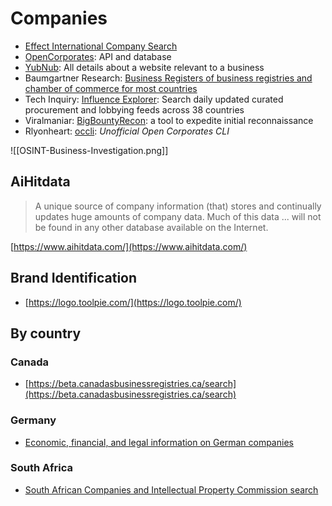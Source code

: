 # Companies
* [Effect International Company Search](https://effect.international/)
* [OpenCorporates](https://opencorporates.com/): API and database
* [YubNub](https://yubnub.org/): All details about a website relevant to a business
* Baumgartner Research: [Business Registers of business registries and chamber of commerce for most countries](https://en.baumgartner-research.com/unternehmensregister)
* Tech Inquiry: [Influence Explorer](https://techinquiry.org/explorer): Search daily updated curated procurement and lobbying feeds across 38 countries
* Viralmaniar: [BigBountyRecon](https://github.com/Viralmaniar/BigBountyRecon): a tool to expedite initial reconnaissance
* Rlyonheart: [occli](https://github.com/rlyonheart/occli): *Unofficial Open Corporates CLI*

![[OSINT-Business-Investigation.png]]

## AiHitdata
> A unique source of company information (that) stores and continually updates huge amounts of company data. Much of this data ... will not be found in any other database available on the Internet.

[https://www.aihitdata.com/](https://www.aihitdata.com/)
## Brand Identification
* [https://logo.toolpie.com/](https://logo.toolpie.com/)
## By country
### Canada
* [https://beta.canadasbusinessregistries.ca/search](https://beta.canadasbusinessregistries.ca/search)
### Germany
* [Economic, financial, and legal information on German companies](https://www.northdata.com/)
### South Africa
* [South African Companies and Intellectual Property Commission search](http://eservices.cipc.co.za/Search.aspx)
